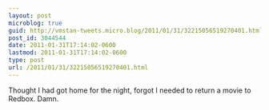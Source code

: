 ```yaml
---
layout: post
microblog: true
guid: http://vmstan-tweets.micro.blog/2011/01/31/32215056519270401.html
post_id: 3044544
date: 2011-01-31T17:14:02-0600
lastmod: 2011-01-31T17:14:02-0600
type: post
url: /2011/01/31/32215056519270401.html
---
```

Thought I had got home for the night, forgot I needed to return a movie to Redbox. Damn.
